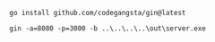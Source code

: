 
```go install github.com/codegangsta/gin@latest```

```gin -a=8080 -p=3000 -b ..\..\..\..\out\server.exe```
